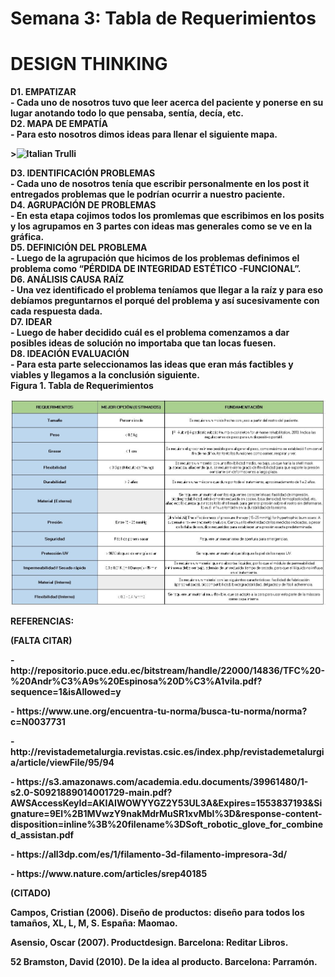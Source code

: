 <p align="center"> <h1>Semana 3: Tabla de Requerimientos</h1><p>
<h1>DESIGN THINKING</h1><p>
<b>D1. EMPATIZAR<br>
<b>  - Cada uno de nosotros tuvo que leer acerca del paciente y ponerse en su lugar anotando todo lo que pensaba, sentía, decía, etc.<br>
<b>D2. MAPA DE EMPATÍA<br>
<b>  - Para esto nosotros dimos ideas para llenar el siguiente mapa.<br>
<p>
 
<p>><img src="http://i66.tinypic.com/35l6qyr.jpg" alt="Italian Trulli"><p>

<p>
<b>D3. IDENTIFICACIÓN PROBLEMAS<br>
<b>  - Cada uno de nosotros tenía que escribir personalmente en los post it entregados problemas que le podrían ocurrir a nuestro   paciente.<br>
<b>D4. AGRUPACIÓN DE PROBLEMAS<br>
<b>  - En esta etapa cojimos todos los promlemas que escribimos en los posits y los agrupamos en 3 partes con ideas mas generales como se ve en la gráfica.<br>
<b>D5. DEFINICIÓN DEL PROBLEMA<br>
<b>  - Luego de la agrupación que hicimos de los problemas definimos el problema como “PÉRDIDA DE INTEGRIDAD ESTÉTICO -FUNCIONAL”.<br>
<b>D6. ANÁLISIS CAUSA RAÍZ<br>
<b>  - Una vez identificado el problema teníamos que llegar a la raíz y para eso debíamos preguntarnos el porqué del problema y así sucesivamente con cada respuesta dada.<br>
<b>D7. IDEAR<br>
<b>  - Luego de haber decidido cuál es el problema comenzamos a dar posibles ideas de solución no importaba que tan locas fuesen.<br>
<b>D8. IDEACIÓN EVALUACIÓN<br>
<b>  - Para esta parte seleccionamos las ideas que eran más factibles y viables y llegamos a la conclusión siguiente.<br>
<b>Figura 1. Tabla de Requerimientos </b>
   <center>
  <img src="img/tablaR.jpg" alt="" class="img-fluid img-rounded">
</center>
<p> REFERENCIAS:</p>
<p>(FALTA CITAR)</p>
<p>- http://repositorio.puce.edu.ec/bitstream/handle/22000/14836/TFC%20-%20Andr%C3%A9s%20Espinosa%20D%C3%A1vila.pdf?sequence=1&isAllowed=y</p>
<p>- https://www.une.org/encuentra-tu-norma/busca-tu-norma/norma?c=N0037731</p>
<p>- http://revistademetalurgia.revistas.csic.es/index.php/revistademetalurgia/article/viewFile/95/94</p>
<p>- https://s3.amazonaws.com/academia.edu.documents/39961480/1-s2.0-S0921889014001729-main.pdf?AWSAccessKeyId=AKIAIWOWYYGZ2Y53UL3A&Expires=1553837193&Signature=9El%2B1MVwzY9nakMdrMuSR1xvMbI%3D&response-content-disposition=inline%3B%20filename%3DSoft_robotic_glove_for_combined_assistan.pdf</p>
<p>- https://all3dp.com/es/1/filamento-3d-filamento-impresora-3d/</p>
<p>- https://www.nature.com/articles/srep40185</p>
<p>(CITADO)</p>
<p> Campos, Cristian (2006). Diseño de productos: diseño para todos los tamaños, XL, L, M, S. España: Maomao.</p>
<p> Asensio, Oscar (2007). Productdesign. Barcelona: Reditar Libros.</p>
<p>52 Bramston, David (2010). De la idea al producto. Barcelona: Parramón.</p>


